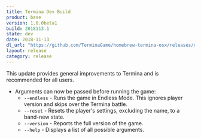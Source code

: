 ```yaml
---
title: Termina Dev Build
product: base
version: 1.0.0beta1
build: 2018113.1
state: dev
date: 2018-11-13
dl_url: "https://github.com/TerminaGame/homebrew-termina-osx/releases/download/20181113.1/drop.zip"
layout: release
category: release
---
```

This update provides general improvements to Termina and is recommended for all users.

* Arguments can now be passed before running the game:
    * `--endless` - Runs the game in Endless Mode. This ignores player version and skips over the Termina battle.
    * `--reset` - Resets the player's settings, excluding the name, to a band-new state.
    * `--version` - Reports the full version of the game.
    * `--help` - Displays a list of all possible arguments.